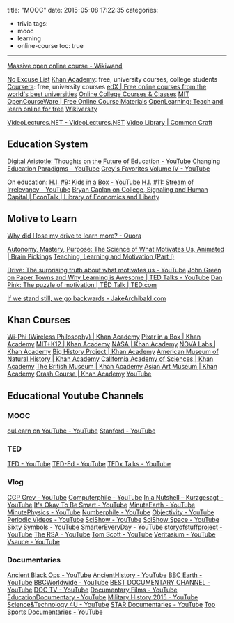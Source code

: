 title: "MOOC"
date: 2015-05-08 17:22:35
categories:
- trivia
tags:
- mooc
- learning
- online-course
toc: true
---

[Massive open online course - Wikiwand](http://www.wikiwand.com/en/Massive_open_online_course)

[No Excuse List](http://noexcuselist.com/)
[Khan Academy](https://www.khanacademy.org/): free, university courses, college students
[Coursera](https://www.coursera.org/): free, university courses
[edX | Free online courses from the world's best universities](https://www.edx.org/)
[Online College Courses & Classes](http://onlinecourses.accreditedonlinecolleges.org/)
[MIT OpenCourseWare | Free Online Course Materials](http://ocw.mit.edu/index.htm)
[OpenLearning: Teach and learn online for free](https://www.openlearning.com/)
[Wikiversity](https://en.wikiversity.org/wiki/Wikiversity:Main_Page)

[VideoLectures.NET - VideoLectures.NET](http://videolectures.net/)
[Video Library | Common Craft](https://www.commoncraft.com/videolist)

## Education System

[Digital Aristotle: Thoughts on the Future of Education - YouTube](https://www.youtube.com/watch?v=7vsCAM17O-M)
[Changing Education Paradigms - YouTube](https://www.youtube.com/watch?v=zDZFcDGpL4U)
[Grey's Favorites Volume IV - YouTube](https://www.youtube.com/playlist?list=PLgE-9Sxs2IBVEoz0MkIzcUmFkXWpmw2zo)

On education:
[H.I. #9: Kids in a Box - YouTube](https://www.youtube.com/watch?v=zj3iJCT6d0M)
[H.I. #11: Stream of Irrelevancy - YouTube](https://www.youtube.com/watch?v=eHUrC_UiZwY)
[Bryan Caplan on College, Signaling and Human Capital | EconTalk | Library of Economics and Liberty](http://www.econtalk.org/archives/2014/04/bryan_caplan_on.html)

## Motive to Learn

[Why did I lose my drive to learn more? - Quora](http://www.quora.com/Why-did-I-lose-my-drive-to-learn-more)

[Autonomy, Mastery, Purpose: The Science of What Motivates Us, Animated | Brain Pickings](https://www.brainpickings.org/2013/05/09/daniel-pink-drive-rsa-motivation/)
[Teaching, Learning and Motivation (Part I)](https://coolaj86.com/articles/teaching-learning-and-motivation.html)

[Drive: The surprising truth about what motivates us - YouTube](https://www.youtube.com/watch?v=u6XAPnuFjJc)
[John Green on Paper Towns and Why Learning is Awesome | TED Talks - YouTube](https://www.youtube.com/watch?v=NgDGlcxYrhQ)
[Dan Pink: The puzzle of motivation | TED Talk | TED.com](http://www.ted.com/talks/dan_pink_on_motivation)

[If we stand still, we go backwards - JakeArchibald.com](https://jakearchibald.com/2015/if-we-stand-still-we-go-backwards/)

## Khan Courses

[Wi-Phi (Wireless Philosophy) | Khan Academy](https://www.khanacademy.org/partner-content/wi-phi)
[Pixar in a Box | Khan Academy](https://www.khanacademy.org/partner-content/pixar)
[MIT+K12 | Khan Academy](https://www.khanacademy.org/partner-content/mit-k12)
[NASA | Khan Academy](https://www.khanacademy.org/partner-content/nasa)
[NOVA Labs | Khan Academy](https://www.khanacademy.org/partner-content/nova)
[Big History Project | Khan Academy](https://www.khanacademy.org/partner-content/big-history-project)
[American Museum of Natural History | Khan Academy](https://www.khanacademy.org/partner-content/amnh)
[California Academy of Sciences | Khan Academy](https://www.khanacademy.org/partner-content/CAS-biodiversity)
[The British Museum | Khan Academy](https://www.khanacademy.org/partner-content/british-museum)
[Asian Art Museum | Khan Academy](https://www.khanacademy.org/partner-content/asian-art-museum)
[Crash Course | Khan Academy](https://www.khanacademy.org/partner-content/crash-course1) [YouTube](https://www.youtube.com/user/crashcourse)

## Educational Youtube Channels

### MOOC

[ouLearn on YouTube - YouTube](https://www.youtube.com/channel/UCXsH4hSV_kEdAOsupMMm4Qw)
[Stanford - YouTube](https://www.youtube.com/channel/UC-EnprmCZ3OXyAoG7vjVNCA)

### TED

[TED - YouTube](https://www.youtube.com/user/TEDtalksDirector)
[TED-Ed - YouTube](https://www.youtube.com/channel/UCsooa4yRKGN_zEE8iknghZA)
[TEDx Talks - YouTube](https://www.youtube.com/user/TEDxTalks)

### Vlog

[CGP Grey - YouTube](https://www.youtube.com/user/CGPGrey)
[Computerphile - YouTube](https://www.youtube.com/channel/UC9-y-6csu5WGm29I7JiwpnA)
[In a Nutshell – Kurzgesagt - YouTube](https://www.youtube.com/channel/UCsXVk37bltHxD1rDPwtNM8Q)
[It's Okay To Be Smart - YouTube](https://www.youtube.com/user/itsokaytobesmart)
[MinuteEarth - YouTube](https://www.youtube.com/user/minuteearth)
[MinutePhysics - YouTube](https://www.youtube.com/user/minutephysics)
[Numberphile - YouTube](https://www.youtube.com/user/numberphile)
[Objectivity - YouTube](https://www.youtube.com/channel/UCtwKon9qMt5YLVgQt1tvJKg)
[Periodic Videos - YouTube](https://www.youtube.com/channel/UCtESv1e7ntJaLJYKIO1FoYw)
[SciShow - YouTube](https://www.youtube.com/user/scishow)
[SciShow Space - YouTube](https://www.youtube.com/user/scishowspace)
[Sixty Symbols - YouTube](https://www.youtube.com/channel/UCvBqzzvUBLCs8Y7Axb-jZew)
[SmarterEveryDay - YouTube](https://www.youtube.com/user/destinws2)
[storyofstuffproject - YouTube](https://www.youtube.com/channel/UCRNnYXD8Elz5zwKQ2jAcbAg)
[The RSA - YouTube](https://www.youtube.com/channel/UCvhsiQGy_zcNCiSbeXEjhLg)
[Tom Scott - YouTube](https://www.youtube.com/channel/UCBa659QWEk1AI4Tg--mrJ2A)
[Veritasium - YouTube](https://www.youtube.com/user/1veritasium)
[Vsauce - YouTube](https://www.youtube.com/channel/UC6nSFpj9HTCZ5t-N3Rm3-HA)

### Documentaries

[Ancient Black Ops - YouTube](https://www.youtube.com/channel/UC6unidW5I3b5rSfmac6kxTA)
[AncientHistory - YouTube](https://www.youtube.com/channel/UCaI59Uhzg6A7Ckx5tiSNJMQ)
[BBC Earth - YouTube](https://www.youtube.com/channel/UCwmZiChSryoWQCZMIQezgTg)
[BBCWorldwide - YouTube](https://www.youtube.com/channel/UC2ccm1GajfSujz7T18d7cKA)
[BEST DOCUMENTARY CHANNEL - YouTube](https://www.youtube.com/channel/UCtD0uakzOA8Eksv470ud7Sw)
[DOC TV - YouTube](https://www.youtube.com/channel/UC8oWasW79JSMJ885UNVlVFA)
[Documentary Films - YouTube](https://www.youtube.com/channel/UCMMfW1nfpZfDpJ1HUraRmug)
[EducationDocumentary - YouTube](https://www.youtube.com/user/EducationDocumentary)
[Military History 2015 - YouTube](https://www.youtube.com/channel/UCmMU7oOtVtxSgdolZlBTovg)
[Science&Technology 4U - YouTube](https://www.youtube.com/channel/UCt0y9LijjjiHrlIY6zAJ_Gg)
[STAR Documentaries - YouTube](https://www.youtube.com/channel/UC0ysvErjM14-mJU2tfsQN8Q)
[Top Sports Documentaries - YouTube](https://www.youtube.com/channel/UCjrGLW95qM-5Wt--pJ0qP2A)
